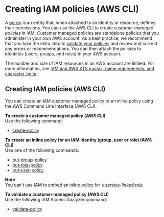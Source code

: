 # Creating IAM policies \(AWS CLI\)<a name="access_policies_create-cli"></a>

A [policy](access_policies.md) is an entity that, when attached to an identity or resource, defines their permissions\. You can use the AWS CLI to create *customer managed policies* in IAM\. Customer managed policies are standalone policies that you administer in your own AWS account\. As a best practice, we recommend that you take the extra step to [validate your policies](access_policies_policy-validator.md) and review and correct any errors or recommendations\. You can then attach the policies to identities \(users, groups, and roles\) in your AWS account\.

The number and size of IAM resources in an AWS account are limited\. For more information, see [IAM and AWS STS quotas, name requirements, and character limits](reference_iam-quotas.md)\.

## Creating IAM policies \(AWS CLI\)<a name="create-policies-cli-api"></a>

You can create an IAM customer managed policy or an inline policy using the AWS Command Line Interface \(AWS CLI\)\. 

**To create a customer managed policy \(AWS CLI\)**  
Use the following command:
+ [create\-policy](https://docs.aws.amazon.com/cli/latest/reference/iam/create-policy.html)

**To create an inline policy for an IAM identity \(group, user or role\) \(AWS CLI\)**  
Use one of the following commands:
+ [put\-group\-policy](https://docs.aws.amazon.com/cli/latest/reference/iam/put-group-policy.html)
+ [put\-role\-policy](https://docs.aws.amazon.com/cli/latest/reference/iam/put-role-policy.html)
+ [put\-user\-policy](https://docs.aws.amazon.com/cli/latest/reference/iam/put-user-policy.html)

**Note**  
You can't use IAM to embed an inline policy for a *[service\-linked role](id_roles_terms-and-concepts.md#iam-term-service-linked-role)*\.

**To validate a customer managed policy \(AWS CLI\)**  
Use the following IAM Access Analyzer command:
+ [validate\-policy](https://docs.aws.amazon.com/cli/latest/reference/accessanalyzer/validate-policy.html)